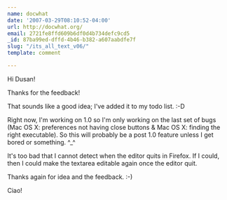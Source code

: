 ```yaml
---
name: docwhat
date: '2007-03-29T08:10:52-04:00'
url: http://docwhat.org/
email: 2721fe8ffd609b6df0d4b734defc9cd5
_id: 87ba99ed-dffd-4b46-b382-a607aabdfe7f
slug: "/its_all_text_v06/"
template: comment

---
```


Hi Dusan!

Thanks for the feedback!

That sounds like a good idea; I've added it to my todo list. :-D

Right now, I'm working on 1.0 so I'm only working on the last set of bugs (Mac OS X: preferences not having close buttons & Mac OS X: finding the right executable).  So this will probably be a post 1.0 feature unless I get bored or something. ^_^

It's too bad that I cannot detect when the editor quits in Firefox.  If I could, then I could make the textarea editable again once the editor quit.

Thanks again for idea and the feedback. :-)

Ciao!
